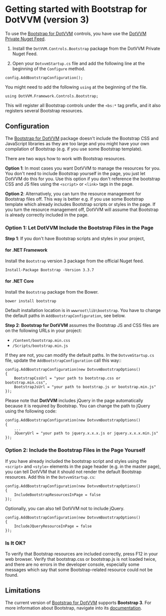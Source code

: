 # Getting started with Bootstrap for DotVVM (version 3)

To use the [Bootstrap for DotVVM](/landing/bootstrap-for-dotvvm) controls, you have use the [DotVVM Private Nuget Feed](/docs/tutorials/commercial-dotvvm-private-nuget-feed).

1. Install the `DotVVM.Controls.Bootstrap` package from the DotVVM Private Nuget Feed.

2. Open your `DotvvmStartup.cs` file and add the following line at the beginning of the `Configure` method.

```CSHARP
config.AddBootstrapConfiguration();
``` 

You might need to add the following `using` at the beginning of the file.

```CSHARP
using DotVVM.Framework.Controls.Bootstrap;
```

This will register all Bootstrap controls under the `<bs:*` tag prefix, and it also registers several Bootstrap resources. 



## Configuration

The [Bootstrap for DotVVM](/landing/bootstrap-for-dotvvm) package doesn't include the Bootstrap CSS and JavaScript libraries as they are too large and you might have 
your own compilation of Bootstrap (e.g. if you use some Bootstrap template).   

There are two ways how to work with Bootstrap resources.

**Option 1**: In most cases you want DotVVM to manage the resources for you. You don't need to include Bootstrap yourself in the page, you just let DotVVM do this for you.
Use this option if you don't reference the bootstrap CSS and JS files using the `<script>` or `<link>` tags in the page.

**Option 2**: Alternatively, you can turn the resource management for Bootstrap files off. This way is better e.g. if you use  some Bootstrap template which already includes 
Bootstrap scripts or styles in the page. If you turn the resource management off, DotVVM will assume that Bootstrap is already correctly included in the page.   


### Option 1: Let DotVVM Include the Bootstrap Files in the Page

**Step 1**: If you don't have Bootstrap scripts and styles in your project,

#### for .NET Framework

Install the `Bootstrap` version 3 package from the official Nuget feed.

```
Install-Package Bootstrap -Version 3.3.7 
```

#### for .NET Core

Install the `Bootstrap` package from the Bower.

```
bower install bootstrap
```

Default installation location is in `wwwroot\lib\bootstrap`. You have to change the default paths in `AddBootstrapConfiguration`, see below.

**Step 2**: **Bootstrap for DotVVM** assumes the Bootstrap JS and CSS files are on the following URLs in your project:

* `/Content/bootstrap.min.css`
* `/Scripts/bootstrap.min.js`

If they are not, you can modify the default paths. In the `DotvvmStartup.cs` file, update the `AddBootstrapConfiguration` call this way::

```CSHARP
config.AddBootstrapConfiguration(new DotvvmBootstrapOptions() 
{
    BootstrapCssUrl = "your path to bootstrap.css or bootstrap.min.css",
    BootstrapJsUrl = "your path to bootstrap.js or bootstrap.min.js"
});
```

Please note that **DotVVM** includes jQuery in the page automatically because it is required by Bootstrap. You can change the path to jQuery using the following code:

```CSHARP
config.AddBootstrapConfiguration(new DotvvmBootstrapOptions() 
{
    ...
    JQueryUrl = "your path to jquery.x.x.x.js or jquery.x.x.x.min.js"
});
```
 


### Option 2: Include the Bootstrap Files in the Page Yourself

If you have already included the bootstrap script and styles using the `<script>` and `<style>` elements in the page header (e.g. in the master page), you can tell 
DotVVM that it should not render the default Bootstrap resources. Add this in the `DotvvmStartup.cs`:

```CSHARP
config.AddBootstrapConfiguration(new DotvvmBootstrapOptions() 
{
    IncludeBootstrapResourcesInPage = false
});
```

Optionally, you can also tell DotVVM not to include jQuery. 

```CSHARP
config.AddBootstrapConfiguration(new DotvvmBootstrapOptions() 
{
    IncludeJQueryResourceInPage = false
});
```

### Is It OK?

To verify that Bootstrap resources are included correctly, press F12 in your web browser. Verify that bootstrap.css or bootstrap.js is not loaded twice, and there are 
no errors in the developer console, especially some messages which say that some Bootstrap-related resource could not be found.

## Limitations

The current version of [Bootstrap for DotVVM](/landing/bootstrap-for-dotvvm) supports **Bootstrap 3**. For more information about Bootstrap, navigate into its [documentation](https://getbootstrap.com).
